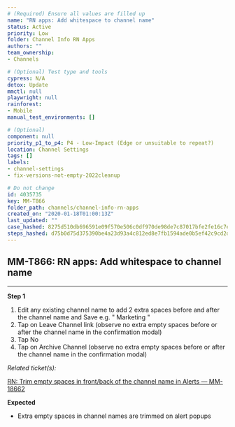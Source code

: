 ```yaml
---
# (Required) Ensure all values are filled up
name: "RN apps: Add whitespace to channel name"
status: Active
priority: Low
folder: Channel Info RN Apps
authors: ""
team_ownership: 
- Channels

# (Optional) Test type and tools
cypress: N/A
detox: Update
mmctl: null
playwright: null
rainforest: 
- Mobile
manual_test_environments: []

# (Optional)
component: null
priority_p1_to_p4: P4 - Low-Impact (Edge or unsuitable to repeat?)
location: Channel Settings
tags: []
labels: 
- channel-settings
- fix-versions-not-empty-2022cleanup

# Do not change
id: 4035735
key: MM-T866
folder_path: channels/channel-info-rn-apps
created_on: "2020-01-18T01:00:13Z"
last_updated: ""
case_hashed: 8275d510db696591e09f570e506c0df970de98de7c87017bfe2fe16c7e98d332bdf57465e2a7cd1cd4e38d7ce306b1be
steps_hashed: d75b0d75d375390be4a23d93a4c812ed8e7fb1594ade0b5ef42c9cd2d33c425b053cb7ae947651a5c5605ef2a0c17613
---
```


## MM-T866: RN apps: Add whitespace to channel name

---

**Step 1**

1. Edit any existing channel name to add 2 extra spaces before and after the channel name and Save e.g. " Marketing "
2. Tap on Leave Channel link (observe no extra empty spaces before or after the channel name in the confirmation modal)
3. Tap No
4. Tap on Archive Channel (observe no extra empty spaces before or after the channel name in the confirmation modal)

_Related ticket(s):_

[RN: Trim empty spaces in front/back of the channel name in Alerts — MM-18662](https://mattermost.atlassian.net/browse/MM-18622)

**Expected**

- Extra empty spaces in channel names are trimmed on alert popups
